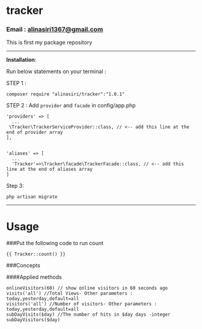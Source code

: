 # tracker
### Email : alinasiri1367@gmail.com
This is first my package repository

----------


**Installation**:

Run below statements on your terminal :

STEP 1 : 

    composer require "alinasiri/tracker":"1.0.1"
    
STEP 2 : Add `provider` and `facade` in config/app.php

    'providers' => [
      ...
     \Tracker\TrackerServiceProvider::class, // <-- add this line at the end of provider array
    ],


    'aliases' => [
      ...
      'Tracker'=>\Tracker\facade\TrackerFacade::class, // <-- add this line at the end of aliases array
    ]

Step 3:  

    php artisan migrate

----------------------------------------

# Usage

###Put the following code to run count

```
{{ Tracker::count() }}
```

###Concepts

####Applied methods

```
onlineVisitors(60) // show online visitors in 60 seconds ago
visits('all') //Total Views- Other parameters : today,yesterday,default=all
visitors('all') //Number of visitors- Other parameters : today,yesterday,default=all
subDayVisits($day) //The number of hits in $day days -integer
subDayVisitors($day)
```
